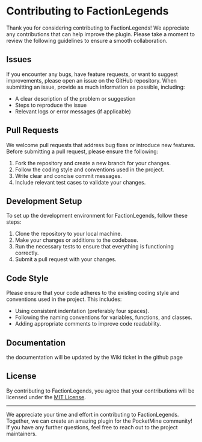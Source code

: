 # Contributing to FactionLegends

Thank you for considering contributing to FactionLegends! We appreciate any contributions that can help improve the plugin. Please take a moment to review the following guidelines to ensure a smooth collaboration.

## Issues

If you encounter any bugs, have feature requests, or want to suggest improvements, please open an issue on the GitHub repository. When submitting an issue, provide as much information as possible, including:

- A clear description of the problem or suggestion
- Steps to reproduce the issue
- Relevant logs or error messages (if applicable)

## Pull Requests

We welcome pull requests that address bug fixes or introduce new features. Before submitting a pull request, please ensure the following:

1. Fork the repository and create a new branch for your changes.
2. Follow the coding style and conventions used in the project.
3. Write clear and concise commit messages.
4. Include relevant test cases to validate your changes.

## Development Setup

To set up the development environment for FactionLegends, follow these steps:

1. Clone the repository to your local machine.
2. Make your changes or additions to the codebase.
3. Run the necessary tests to ensure that everything is functioning correctly.
4. Submit a pull request with your changes.

## Code Style

Please ensure that your code adheres to the existing coding style and conventions used in the project. This includes:

- Using consistent indentation (preferably four spaces).
- Following the naming conventions for variables, functions, and classes.
- Adding appropriate comments to improve code readability.

## Documentation

the documentation will be updated by the Wiki ticket in the github page

## License

By contributing to FactionLegends, you agree that your contributions will be licensed under the [MIT License](https://opensource.org/licenses/MIT).

---

We appreciate your time and effort in contributing to FactionLegends. Together, we can create an amazing plugin for the PocketMine community! If you have any further questions, feel free to reach out to the project maintainers.
